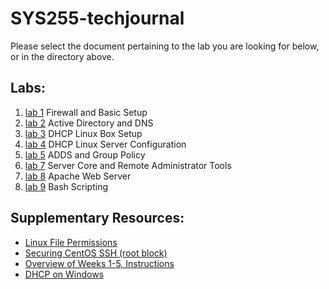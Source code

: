 # SYS255-techjournal
Please select the document pertaining to the lab you are looking for below, or in the directory above.

## Labs:
 1. [lab 1](https://github.com/lenora4321/SYS255-techjournal/blob/master/lab1.md) Firewall and Basic Setup
 2. [lab 2](https://github.com/lenora4321/SYS255-techjournal/blob/master/lab2.md) Active Directory and DNS
 3. [lab 3](https://github.com/lenora4321/SYS255-techjournal/blob/master/lab3.md) DHCP Linux Box Setup
 4. [lab 4](https://github.com/lenora4321/SYS255-techjournal/blob/master/lab4.md) DHCP Linux Server Configuration
 5. [lab 5](https://github.com/lenora4321/SYS255-techjournal/blob/master/lab5.md) ADDS and Group Policy
 6. [lab 7](https://github.com/lenora4321/SYS255-techjournal/blob/master/lab7.md) Server Core and Remote Administrator Tools
 7. [lab 8](https://github.com/lenora4321/SYS255-techjournal/blob/master/lab8.md) Apache Web Server
 8. [lab 9](https://github.com/lenora4321/SYS255-techjournal/blob/master/lab9.md) Bash Scripting
 
 ## Supplementary Resources:
 - [Linux File Permissions](https://github.com/lenora4321/SYS255-techjournal/blob/master/Supplemental%20Entires/Linux%20File%20and%20Directory%20Permissions.md)
 - [Securing CentOS SSH (root block)](https://github.com/lenora4321/SYS255-techjournal/blob/master/Supplemental%20Entires/Securing%20CentOS%20SSH.md)
 - [Overview of Weeks 1-5, Instructions](https://github.com/lenora4321/SYS255-techjournal/blob/master/Supplemental%20Entires/Weeks%201%20-%205%20Overview.md)
 - [DHCP on Windows](https://github.com/lenora4321/SYS255-techjournal/blob/master/Supplemental%20Entires/DHCP%20on%20Windows.md)


